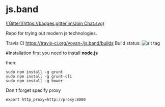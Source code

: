 js.band
=======
[![Gitter](https://badges.gitter.im/Join Chat.svg)](https://gitter.im/vovan-/js.band?utm_source=badge&utm_medium=badge&utm_campaign=pr-badge&utm_content=badge)

Repo for trying out modern js technologies.

Travis CI https://travis-ci.org/vovan-/js.band/builds
Build status: ![alt tag](https://travis-ci.org/vovan-/js.band.svg?branch=master)

#Installation
first you need to install **node.js**

then:

    sudo npm install -g grunt
    sudo npm install -g grunt-cli
    sudo npm install -g bower


Don't forget specify proxy
    
    export http_proxy=http://proxy:8080
